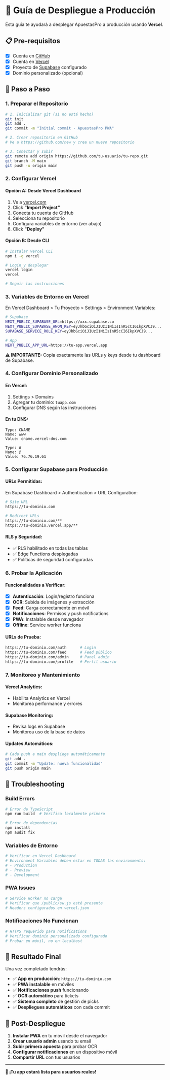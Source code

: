 # 🚀 Guía de Despliegue a Producción

Esta guía te ayudará a desplegar ApuestasPro a producción usando **Vercel**.

## 📋 Pre-requisitos

- [x] Cuenta en [GitHub](https://github.com)
- [x] Cuenta en [Vercel](https://vercel.com)
- [x] Proyecto de [Supabase](https://supabase.com) configurado
- [x] Dominio personalizado (opcional)

## 🎯 Paso a Paso

### 1. Preparar el Repositorio

```bash
# 1. Inicializar git (si no está hecho)
git init
git add .
git commit -m "Initial commit - ApuestasPro PWA"

# 2. Crear repositorio en GitHub
# Ve a https://github.com/new y crea un nuevo repositorio

# 3. Conectar y subir
git remote add origin https://github.com/tu-usuario/tu-repo.git
git branch -M main
git push -u origin main
```

### 2. Configurar Vercel

#### Opción A: Desde Vercel Dashboard
1. Ve a [vercel.com](https://vercel.com)
2. Click **"Import Project"**
3. Conecta tu cuenta de GitHub
4. Selecciona tu repositorio
5. Configura variables de entorno (ver abajo)
6. Click **"Deploy"**

#### Opción B: Desde CLI
```bash
# Instalar Vercel CLI
npm i -g vercel

# Login y desplegar
vercel login
vercel

# Seguir las instrucciones
```

### 3. Variables de Entorno en Vercel

En Vercel Dashboard > Tu Proyecto > Settings > Environment Variables:

```bash
# Supabase
NEXT_PUBLIC_SUPABASE_URL=https://xxx.supabase.co
NEXT_PUBLIC_SUPABASE_ANON_KEY=eyJhbGciOiJIUzI1NiIsInR5cCI6IkpXVCJ9...
SUPABASE_SERVICE_ROLE_KEY=eyJhbGciOiJIUzI1NiIsInR5cCI6IkpXVCJ9...

# App
NEXT_PUBLIC_APP_URL=https://tu-app.vercel.app
```

**⚠️ IMPORTANTE:** Copia exactamente las URLs y keys desde tu dashboard de Supabase.

### 4. Configurar Dominio Personalizado

#### En Vercel:
1. Settings > Domains
2. Agregar tu dominio: `tuapp.com`
3. Configurar DNS según las instrucciones

#### En tu DNS:
```
Type: CNAME
Name: www
Value: cname.vercel-dns.com

Type: A
Name: @
Value: 76.76.19.61
```

### 5. Configurar Supabase para Producción

#### URLs Permitidas:
En Supabase Dashboard > Authentication > URL Configuration:

```bash
# Site URL
https://tu-dominio.com

# Redirect URLs
https://tu-dominio.com/**
https://tu-dominio.vercel.app/**
```

#### RLS y Seguridad:
- ✅ RLS habilitado en todas las tablas
- ✅ Edge Functions desplegadas
- ✅ Políticas de seguridad configuradas

### 6. Probar la Aplicación

#### Funcionalidades a Verificar:
- [x] **Autenticación**: Login/registro funciona
- [x] **OCR**: Subida de imágenes y extracción
- [x] **Feed**: Carga correctamente en móvil
- [x] **Notificaciones**: Permisos y push notifications
- [x] **PWA**: Instalable desde navegador
- [x] **Offline**: Service worker funciona

#### URLs de Prueba:
```bash
https://tu-dominio.com/auth      # Login
https://tu-dominio.com/feed      # Feed público
https://tu-dominio.com/admin     # Panel admin
https://tu-dominio.com/profile   # Perfil usuario
```

### 7. Monitoreo y Mantenimiento

#### Vercel Analytics:
- Habilita Analytics en Vercel
- Monitorea performance y errores

#### Supabase Monitoring:
- Revisa logs en Supabase
- Monitorea uso de la base de datos

#### Updates Automáticos:
```bash
# Cada push a main despliega automáticamente
git add .
git commit -m "Update: nueva funcionalidad"
git push origin main
```

## 🔧 Troubleshooting

### Build Errors
```bash
# Error de TypeScript
npm run build  # Verifica localmente primero

# Error de dependencias  
npm install
npm audit fix
```

### Variables de Entorno
```bash
# Verificar en Vercel Dashboard
# Environment Variables deben estar en TODAS las environments:
# - Production
# - Preview  
# - Development
```

### PWA Issues
```bash
# Service Worker no carga
# Verificar que /public/sw.js esté presente
# Headers configurados en vercel.json
```

### Notificaciones No Funcionan
```bash
# HTTPS requerido para notifications
# Verificar dominio personalizado configurado
# Probar en móvil, no en localhost
```

## 🎉 Resultado Final

Una vez completado tendrás:

- ✅ **App en producción**: `https://tu-dominio.com`
- ✅ **PWA instalable** en móviles
- ✅ **Notificaciones push** funcionando
- ✅ **OCR automático** para tickets
- ✅ **Sistema completo** de gestión de picks
- ✅ **Despliegues automáticos** con cada commit

## 📱 Post-Despliegue

1. **Instalar PWA** en tu móvil desde el navegador
2. **Crear usuario admin** usando tu email
3. **Subir primera apuesta** para probar OCR
4. **Configurar notificaciones** en un dispositivo móvil
5. **Compartir URL** con tus usuarios

---

**🚀 ¡Tu app estará lista para usuarios reales!**